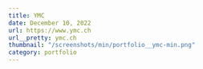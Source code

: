 ```yaml
---
title: YMC
date: December 10, 2022
url: https://www.ymc.ch
url__pretty: ymc.ch
thumbnail: "/screenshots/min/portfolio__ymc-min.png"
category: portfolio
---
```

